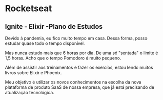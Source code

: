# Rocketseat

## Ignite - Elixir -Plano de Estudos

Devido à pandemia, eu fico muito tempo em casa. Dessa forma, posso estudar quase todo o tempo disponível.

Mas nunca estudo mais que 6 horas por dia. De uma só "sentada" o limite é 1,5 horas. Acho que o tempo Pomodoro é muito pequeno.

Além de assistir aos treinamentos e fazer os exercíos, estou lendo muitos livros sobre Elixir e Phoenix.

Meu objetivo é utilizar os novos conhecimentos na escolha da nova plataforma de produto SaaS de nossa empresa, que já está precisando de atualização tecnológica.


